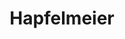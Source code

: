 ---
title: "Hapfelmeier"
url: /weilheim-in-oberbayern/hapfelmeier-schmiedstrasse/
shop: Kleidung
---